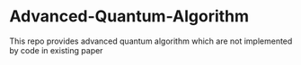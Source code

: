 # Advanced-Quantum-Algorithm
This repo provides advanced quantum algorithm which are not implemented by code in existing paper
